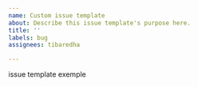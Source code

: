 ```yaml
---
name: Custom issue template
about: Describe this issue template's purpose here.
title: ''
labels: bug
assignees: tibaredha

---
```


issue template  exemple
